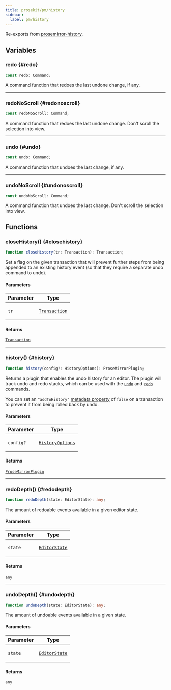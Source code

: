```yaml
---
title: prosekit/pm/history
sidebar:
  label: pm/history
---
```


<!-- DEBUG memberWithGroups 1 -->

Re-exports from [prosemirror-history](https://github.com/ProseMirror/prosemirror-history).

<!-- DEBUG memberWithGroups 4 -->

<!-- DEBUG memberWithGroups 7 -->

<!-- DEBUG memberWithGroups 8 -->

<!-- DEBUG memberWithGroups 9 -->

## Variables

### redo {#redo}

```ts
const redo: Command;
```

A command function that redoes the last undone change, if any.

***

### redoNoScroll {#redonoscroll}

```ts
const redoNoScroll: Command;
```

A command function that redoes the last undone change. Don't
scroll the selection into view.

***

### undo {#undo}

```ts
const undo: Command;
```

A command function that undoes the last change, if any.

***

### undoNoScroll {#undonoscroll}

```ts
const undoNoScroll: Command;
```

A command function that undoes the last change. Don't scroll the
selection into view.

## Functions

### closeHistory() {#closehistory}

```ts
function closeHistory(tr: Transaction): Transaction;
```

Set a flag on the given transaction that will prevent further steps
from being appended to an existing history event (so that they
require a separate undo command to undo).

#### Parameters

<table>
<thead>
<tr>
<th>Parameter</th>
<th>Type</th>
</tr>
</thead>
<tbody>
<tr>
<td>

`tr`

</td>
<td>

[`Transaction`](state.md#transaction)

</td>
</tr>
</tbody>
</table>

#### Returns

[`Transaction`](state.md#transaction)

***

### history() {#history}

```ts
function history(config?: HistoryOptions): ProseMirrorPlugin;
```

Returns a plugin that enables the undo history for an editor. The
plugin will track undo and redo stacks, which can be used with the
[`undo`](https://prosemirror.net/docs/ref/#history.undo) and [`redo`](https://prosemirror.net/docs/ref/#history.redo) commands.

You can set an `"addToHistory"` [metadata
property](https://prosemirror.net/docs/ref/#state.Transaction.setMeta) of `false` on a transaction
to prevent it from being rolled back by undo.

#### Parameters

<table>
<thead>
<tr>
<th>Parameter</th>
<th>Type</th>
</tr>
</thead>
<tbody>
<tr>
<td>

`config?`

</td>
<td>

[`HistoryOptions`](https://prosemirror.net/docs/ref/#history.HistoryOptions)

</td>
</tr>
</tbody>
</table>

#### Returns

[`ProseMirrorPlugin`](state.md#prosemirrorplugin)

***

### redoDepth() {#redodepth}

```ts
function redoDepth(state: EditorState): any;
```

The amount of redoable events available in a given editor state.

#### Parameters

<table>
<thead>
<tr>
<th>Parameter</th>
<th>Type</th>
</tr>
</thead>
<tbody>
<tr>
<td>

`state`

</td>
<td>

[`EditorState`](state.md#editorstate)

</td>
</tr>
</tbody>
</table>

#### Returns

`any`

***

### undoDepth() {#undodepth}

```ts
function undoDepth(state: EditorState): any;
```

The amount of undoable events available in a given state.

#### Parameters

<table>
<thead>
<tr>
<th>Parameter</th>
<th>Type</th>
</tr>
</thead>
<tbody>
<tr>
<td>

`state`

</td>
<td>

[`EditorState`](state.md#editorstate)

</td>
</tr>
</tbody>
</table>

#### Returns

`any`

<!-- DEBUG memberWithGroups 10 -->

